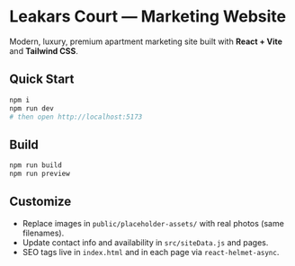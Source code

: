 # Leakars Court — Marketing Website

Modern, luxury, premium apartment marketing site built with **React + Vite** and **Tailwind CSS**.

## Quick Start
```bash
npm i
npm run dev
# then open http://localhost:5173
```

## Build
```bash
npm run build
npm run preview
```

## Customize
- Replace images in `public/placeholder-assets/` with real photos (same filenames).
- Update contact info and availability in `src/siteData.js` and pages.
- SEO tags live in `index.html` and in each page via `react-helmet-async`.
